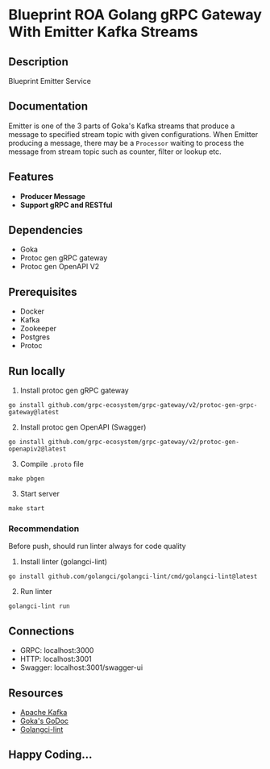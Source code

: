 # Blueprint ROA Golang gRPC Gateway With Emitter Kafka Streams

## Description

Blueprint Emitter Service

## Documentation

Emitter is one of the 3 parts of Goka's Kafka streams that produce a message to
specified stream topic with given configurations. When Emitter producing
a message, there may be a `Processor` waiting to process the message from stream topic
such as counter, filter or lookup etc.

## Features

* **Producer Message**
* **Support gRPC and RESTful**

## Dependencies

- Goka
- Protoc gen gRPC gateway
- Protoc gen OpenAPI V2

## Prerequisites

- Docker
- Kafka
- Zookeeper
- Postgres
- Protoc

## Run locally

1. Install protoc gen gRPC gateway

```shell
go install github.com/grpc-ecosystem/grpc-gateway/v2/protoc-gen-grpc-gateway@latest
```

2. Install protoc gen OpenAPI (Swagger)

```shell
go install github.com/grpc-ecosystem/grpc-gateway/v2/protoc-gen-openapiv2@latest
```

3. Compile `.proto` file

```shell
make pbgen
```

3. Start server

```shell
make start
```

### Recommendation

Before push, should run linter always for code quality

1. Install linter (golangci-lint)

```shell
go install github.com/golangci/golangci-lint/cmd/golangci-lint@latest
```

2. Run linter

```shell
golangci-lint run
```

## Connections

- GRPC: localhost:3000
- HTTP: localhost:3001
- Swagger: localhost:3001/swagger-ui

## Resources

- [Apache Kafka](https://kafka.apache.org)
- [Goka's GoDoc](https://godoc.org/github.com/lovoo/goka)
- [Golangci-lint](https://golangci-lint.run/)

## Happy Coding...